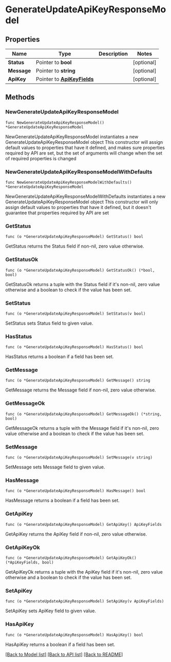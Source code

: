 # GenerateUpdateApiKeyResponseModel

## Properties

Name | Type | Description | Notes
------------ | ------------- | ------------- | -------------
**Status** | Pointer to **bool** |  | [optional] 
**Message** | Pointer to **string** |  | [optional] 
**ApiKey** | Pointer to [**ApiKeyFields**](ApiKeyFields.md) |  | [optional] 

## Methods

### NewGenerateUpdateApiKeyResponseModel

`func NewGenerateUpdateApiKeyResponseModel() *GenerateUpdateApiKeyResponseModel`

NewGenerateUpdateApiKeyResponseModel instantiates a new GenerateUpdateApiKeyResponseModel object
This constructor will assign default values to properties that have it defined,
and makes sure properties required by API are set, but the set of arguments
will change when the set of required properties is changed

### NewGenerateUpdateApiKeyResponseModelWithDefaults

`func NewGenerateUpdateApiKeyResponseModelWithDefaults() *GenerateUpdateApiKeyResponseModel`

NewGenerateUpdateApiKeyResponseModelWithDefaults instantiates a new GenerateUpdateApiKeyResponseModel object
This constructor will only assign default values to properties that have it defined,
but it doesn't guarantee that properties required by API are set

### GetStatus

`func (o *GenerateUpdateApiKeyResponseModel) GetStatus() bool`

GetStatus returns the Status field if non-nil, zero value otherwise.

### GetStatusOk

`func (o *GenerateUpdateApiKeyResponseModel) GetStatusOk() (*bool, bool)`

GetStatusOk returns a tuple with the Status field if it's non-nil, zero value otherwise
and a boolean to check if the value has been set.

### SetStatus

`func (o *GenerateUpdateApiKeyResponseModel) SetStatus(v bool)`

SetStatus sets Status field to given value.

### HasStatus

`func (o *GenerateUpdateApiKeyResponseModel) HasStatus() bool`

HasStatus returns a boolean if a field has been set.

### GetMessage

`func (o *GenerateUpdateApiKeyResponseModel) GetMessage() string`

GetMessage returns the Message field if non-nil, zero value otherwise.

### GetMessageOk

`func (o *GenerateUpdateApiKeyResponseModel) GetMessageOk() (*string, bool)`

GetMessageOk returns a tuple with the Message field if it's non-nil, zero value otherwise
and a boolean to check if the value has been set.

### SetMessage

`func (o *GenerateUpdateApiKeyResponseModel) SetMessage(v string)`

SetMessage sets Message field to given value.

### HasMessage

`func (o *GenerateUpdateApiKeyResponseModel) HasMessage() bool`

HasMessage returns a boolean if a field has been set.

### GetApiKey

`func (o *GenerateUpdateApiKeyResponseModel) GetApiKey() ApiKeyFields`

GetApiKey returns the ApiKey field if non-nil, zero value otherwise.

### GetApiKeyOk

`func (o *GenerateUpdateApiKeyResponseModel) GetApiKeyOk() (*ApiKeyFields, bool)`

GetApiKeyOk returns a tuple with the ApiKey field if it's non-nil, zero value otherwise
and a boolean to check if the value has been set.

### SetApiKey

`func (o *GenerateUpdateApiKeyResponseModel) SetApiKey(v ApiKeyFields)`

SetApiKey sets ApiKey field to given value.

### HasApiKey

`func (o *GenerateUpdateApiKeyResponseModel) HasApiKey() bool`

HasApiKey returns a boolean if a field has been set.


[[Back to Model list]](../README.md#documentation-for-models) [[Back to API list]](../README.md#documentation-for-api-endpoints) [[Back to README]](../README.md)


